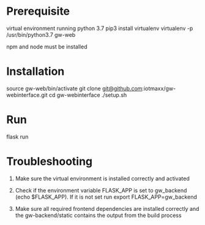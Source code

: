 # Prerequisite

virtual environment running python 3.7
pip3 install virtualenv
virtualenv -p /usr/bin/python3.7 gw-web

npm and node must be installed

# Installation

source gw-web/bin/activate
git clone git@github.com:iotmaxx/gw-webinterface.git
cd gw-webinterface
./setup.sh

# Run

flask run

# Troubleshooting

1. Make sure the virtual environment is installed correctly and activated

2. Check if the environment variable FLASK_APP is set to gw_backend (echo $FLASK_APP). If it is not set run export FLASK_APP=gw_backend

3. Make sure all required frontend dependencies are installed correctly and the gw-backend/static contains the output from the build process
